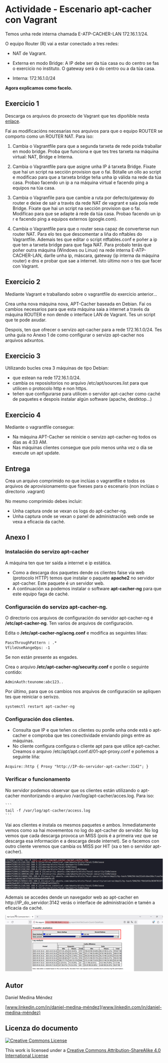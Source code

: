 # Actividade - Escenario apt-cacher con Vagrant



Temos unha rede interna chamada E-ATP-CACHER-LAN 172.16.1.1/24. 

O equipo Router (R) vai a estar conectado a tres redes:

- NAT de Vagrant.

- Externa en modo Bridge: A IP debe ser  da túa casa ou do centro se fas o exercicio no instituto. O gateway será o do centro ou a da túa casa.

- Interna: 172.16.1.0/24

**Agora explicamos como facelo.**

## Exercicio 1

Descarga os arquivos do proxecto de Vagrant que tes dipoñible nesta [enlace](https://github.com/dani-medina/Actividade_--_Escenario_apt-cacher_con_Vagrant/blob/main/ficheiros/E-Apt-Cacher.zip).

Fai as modificacións necesarias nos arquivos para que o equipo ROUTER se comporto como un ROUTER NAT. Para iso:

1. Cambia o Vagrantfile para que a segunda tarxeta de rede poida traballar en modo bridge. Proba que funciona e que tes tres tarxeta na máquina virtual: NAT, Bridge e Interna.


2. Cambia o Vagrantfile para que asigne unha IP á tarxeta Bridge. Fíxate que hai un script na sección provision que o fai. Bótalle un ollo ao script e modificao para que a tarxeta bridge teña unha ip válida na rede da túa casa. Probao facendo un ip a na máquina virtual e facendo ping a equipos na túa casa.


3. Cambia o Vagranfile para que cambie a ruta por defecto/gateway do router e deixe de saír a través da rede NAT de vagrant e saía pola rede Bridge. Fíxate que hai un script na sección provision que o fai. Modifícao para que se adapte á rede da túa casa. Probao facendo un ip r e facendo ping a equipos externos (google.com).


4. Cambia o Vagrantfile para que o router sexa capaz de converterse nun router NAT. Para elo tes que descomentar a liña do nftables do Vagrantfile. Ademais tes que editar o script ntftables.conf e poñer a ip que ten a tarxeta bridge para que faga NAT. Para probalo terás que poñer outra máquina (Windows ou Linux) na rede interna E-ATP-CACHER-LAN, darlle unha ip, máscara, gateway (ip interna da máquina router) e dns e probar que sae a internet. Isto último non o tes que facer con Vagrant.





## Exercicio 2

Mediante Vagrant e traballando sobre o vagrantfile do exercicio anterior...

Crea unha nova máquina nova, APT-Cacher baseada en Debian. Fai os cambios necesarios para que esta máquina saia a internet a través da máquina ROUTER e non dende o interface LAN de Vagrant. Tes un script que te pode axudar.

Despois, ten que ofrecer o servizo apt-cacher para a rede 172.16.1.0/24. Tes unha guía no Anexo 1 de como configurar o servizo apt-cacher nos arquivos adxuntos.



## Exercicio 3

Utilizando bucles crea 3 máquinas de tipo Debian:

- que estean na rede 172.16.1.0/24. 
- cambia os reposisitorios no arquivo /etc/apt/sources.list para que utilicen o protocolo http e non https.
- teñen que configurarse para utilicen o servidor apt-cacher como caché de paquetes e despois instalar algún software (apache, destktop...)



## Exercicio 4

Mediante o vagrantfile consegue:

- Na máquina APT-Cacher se reinicie o servizo apt-cacher-ng todos os días as 4:33 AM.
- Nas máquinas clientes consegue que polo menos unha vez o día se execute un apt update.



## Entrega

Crea un arquivo comprimido no que inclúas o vagrantfile e todos os arquivos de aprovisionamento que fixeses para o escenario (non inclúas o directorio .vagrant)


No mesmo comprimido debes incluir:

- Unha captura onde se vexan os logs do apt-cacher-ng.
- Unha captura onde se vexan o panel de administración web onde se vexa a eficacia da caché.













## Anexo I

### Instalación do servizo apt-cacher

A máquina ten que ter saída a internet e ip estática.

* Como a descarga dos paquetes dende os clientes faise vía web (protocolo HTTP) temos que instalar o paquete **apache2** no servidor apt-cacher. Este paquete é un servidor web.
* A continuación xa podemos instalar o software **apt-cacher-ng** para que este equipo faga de caché.

###  Configuración do servizo apt-cacher-ng.

O directorio cos arquivos de configuración do servidor apt-cacher-ng é **/etc/apt-cacher-ng**. Ten varios de arquivos de configuración.

Edita o **/etc/apt-cacher-ng/acng.conf** e modifica as seguintes liñas:

```
PassThroughPattern : .*
VfileUseRangeOps: -1
```

Se non están presente as engades.

Crea o arquivo **/etc/apt-cacher-ng/security.conf** e ponlle o seguinte contido:

```
AdminAuth:teunome:abc123..
```

Por último, para que os cambios nos arquivos de configuración se apliquen tes que reiniciar o serivzo.

```
systemctl restart apt-cacher-ng
```

### Configuración dos clientes.

* Consulta que IP e que teñen os clientes ou ponlle unha onde está o apt-cacher e comproba que tes conectividade enviando pings entre as máquinas.
* No cliente configura configura o cliente apt para que utilice apt-cacher. Creamos o arquivo /etc/apt/apt.conf.d/01-apt-proxy.conf e poñemos a seguinte liña:

```
Acquire::http { Proxy "http://IP-do-servidor-apt-cacher:3142"; }

```


### Verificar o funcionamento

No servidor podemos observar que os clientes están utilizando o apt-cacher monitorizando o arquivo /var/log/apt-cacher/acces.log. Para iso:

    ```
    tail -f /var/log/apt-cacher/access.log
    ```

Vai aos clientes e instala os mesmos paquetes e ambos. Inmediatamente vemos como xa hai movementos no log  do apt-cacher do servidor. No log vemos que cada descarga provoca un MISS (pois é a primeira vez que se descarga esa información e a descarga desde internet). Se o facemos con outro cliente veremos que cambia os MISS por HIT (xa o ten o servidor apt-cacher).

![Log apt-cacher](https://github.com/dani-medina/Actividade_--_Escenario_apt-cacher_con_Vagrant/blob/main/imaxes/apt-cacher-log.png?raw=true)

Ademais se accedes dende un navegador web ao apt-cacher en http://IP_do_servidor:3142 verás o interface de administración e tamén a eficacia da caché.



![Eficacia da cachéº](https://github.com/dani-medina/Actividade_--_Escenario_apt-cacher_con_Vagrant/blob/main/imaxes/apt-cacher-web.png?raw=true)


## Autor

Daniel Medina Méndez

[www.linkedin.com/in/daniel-medina-méndez](www.linkedin.com/in/daniel-medina-méndez)

## Licenza do documento

[![Creative Commons License](https://i.creativecommons.org/l/by-sa/4.0/88x31.png)](http://creativecommons.org/licenses/by-sa/4.0/)

This work is licensed under a [Creative Commons Attribution-ShareAlike 4.0 International License](http://creativecommons.org/licenses/by-sa/4.0/)
